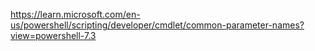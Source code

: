 https://learn.microsoft.com/en-us/powershell/scripting/developer/cmdlet/common-parameter-names?view=powershell-7.3

